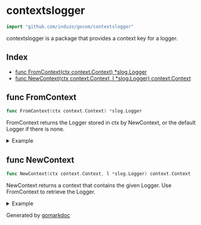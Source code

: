 <!-- Code generated by gomarkdoc. DO NOT EDIT -->

# contextslogger

```go
import "github.com/induzo/gocom/contextslogger"
```

contextslogger is a package that provides a context key for a logger.

## Index

- [func FromContext(ctx context.Context) *slog.Logger](<#func-fromcontext>)
- [func NewContext(ctx context.Context, l *slog.Logger) context.Context](<#func-newcontext>)


## func FromContext

```go
func FromContext(ctx context.Context) *slog.Logger
```

FromContext returns the Logger stored in ctx by NewContext, or the default Logger if there is none.

<details><summary>Example</summary>
<p>

```go
package main

import (
	"context"
	"io"
	"log/slog"

	"github.com/induzo/gocom/contextslogger"
)

func main() {
	textHandler := slog.NewTextHandler(io.Discard, nil)
	logger := slog.New(textHandler)

	ctxWithLogger := contextslogger.NewContext(context.Background(), logger)

	retrievedLogger := contextslogger.FromContext(ctxWithLogger)

	_ = retrievedLogger
}
```

</p>
</details>

## func NewContext

```go
func NewContext(ctx context.Context, l *slog.Logger) context.Context
```

NewContext returns a context that contains the given Logger. Use FromContext to retrieve the Logger.

<details><summary>Example</summary>
<p>

```go
package main

import (
	"context"
	"io"
	"log/slog"

	"github.com/induzo/gocom/contextslogger"
)

func main() {
	textHandler := slog.NewTextHandler(io.Discard, nil)
	logger := slog.New(textHandler)

	_ = contextslogger.NewContext(context.Background(), logger)
}
```

</p>
</details>



Generated by [gomarkdoc](<https://github.com/princjef/gomarkdoc>)
